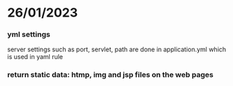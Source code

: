 # 26/01/2023

### yml settings
server settings such as port, servlet, path are done in application.yml which is used in yaml rule

### return static data: htmp, img and jsp files on the web pages

